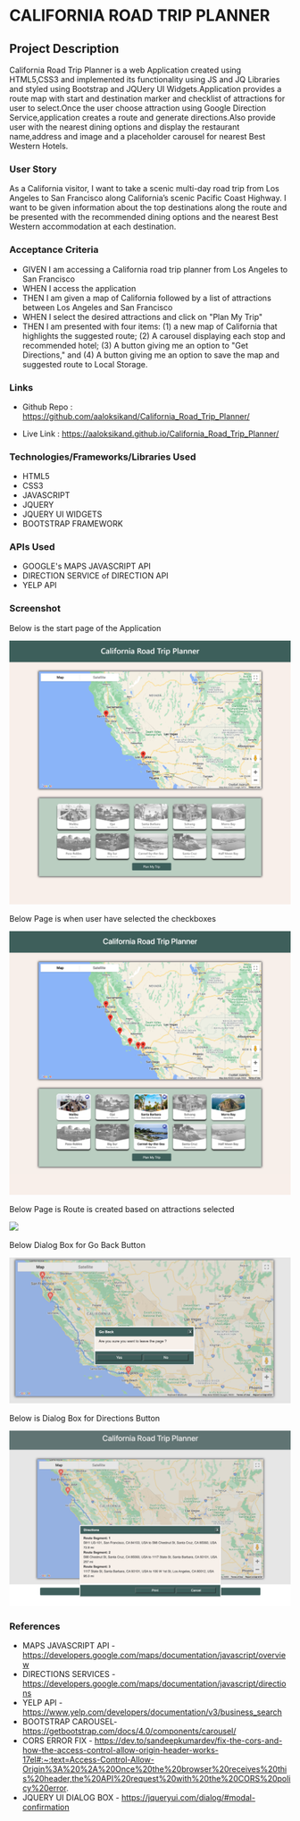 # CALIFORNIA ROAD TRIP PLANNER

## Project Description

 California Road Trip Planner is a web Application created using HTML5,CSS3 and implemented its functionality
 using JS and JQ Libraries and styled using Bootstrap and JQUery UI Widgets.Application provides a route map with start and destination marker and checklist of attractions for user to select.Once the user choose attraction using Google Direction Service,application creates a route and generate directions.Also provide user with the nearest dining options and display the restaurant name,address and image and a placeholder carousel for nearest Best Western Hotels.

### User Story

As a California visitor, I want to take a scenic multi-day road trip from Los Angeles to San Francisco along California’s scenic Pacific Coast Highway.  I want to be given information about the top destinations along the route and be presented with the recommended dining options and the nearest Best Western accommodation at each destination.

### Acceptance Criteria

* GIVEN I am accessing a California road trip planner from Los Angeles to San Francisco
* WHEN I access the application
* THEN I am given a map of California followed by a list of attractions between Los Angeles and San Francisco
* WHEN I select the desired attractions and click on "Plan My Trip"
* THEN I am presented with four items: (1) a new map of California that highlights the suggested route; (2) A carousel displaying each stop and recommended hotel; (3) A button giving me an option to "Get Directions," and (4) A button giving me an option to save the map and suggested route to Local Storage.

### Links

*  Github Repo : https://github.com/aaloksikand/California_Road_Trip_Planner/

*  Live Link : https://aaloksikand.github.io/California_Road_Trip_Planner/


### Technologies/Frameworks/Libraries Used

* HTML5
* CSS3
* JAVASCRIPT
* JQUERY
* JQUERY UI WIDGETS
* BOOTSTRAP FRAMEWORK


### APIs Used

* GOOGLE's MAPS JAVASCRIPT API
* DIRECTION SERVICE of DIRECTION API
* YELP API

### Screenshot

Below is the start page of the Application

!['California Road Trip Planner Start Page'](./assets/images/Screenshot_of_project.png)

Below Page is  when user have selected the checkboxes

!['California Road Trip Planner Attraction Selection Page'](./assets/images/Screenshot_with_selected_attractions.png)

Below Page is  Route is created based on attractions selected

![]('./assets/images')

Below Dialog Box for Go Back Button

!['Dialog Box with Confirm and Cancel Button to Go Back to Start Page'](./assets/images/Screenshot_dialog_Back_Confirm.jpg)

Below is Dialog Box for Directions Button

!['Dialog Box with Directions Button with print and cancel buttons'](./assets/images/Screenshot_Directions_DialogBox.jpg)


### References

* MAPS JAVASCRIPT API -  https://developers.google.com/maps/documentation/javascript/overview
* DIRECTIONS SERVICES - https://developers.google.com/maps/documentation/javascript/directions
* YELP API - https://www.yelp.com/developers/documentation/v3/business_search
* BOOTSTRAP CAROUSEL- https://getbootstrap.com/docs/4.0/components/carousel/
* CORS ERROR FIX - https://dev.to/sandeepkumardev/fix-the-cors-and-how-the-access-control-allow-origin-header-works-17el#:~:text=Access-Control-Allow-Origin%3A%20%2A%20Once%20the%20browser%20receives%20this%20header,the%20API%20request%20with%20the%20CORS%20policy%20error.
* JQUERY UI DIALOG BOX - https://jqueryui.com/dialog/#modal-confirmation
